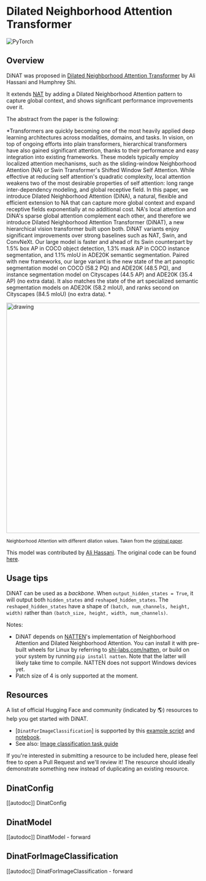 <!--Copyright 2022 The HuggingFace Team. All rights reserved.

Licensed under the Apache License, Version 2.0 (the "License"); you may not use this file except in compliance with
the License. You may obtain a copy of the License at

http://www.apache.org/licenses/LICENSE-2.0

Unless required by applicable law or agreed to in writing, software distributed under the License is distributed on
an "AS IS" BASIS, WITHOUT WARRANTIES OR CONDITIONS OF ANY KIND, either express or implied. See the License for the
specific language governing permissions and limitations under the License.

⚠️ Note that this file is in Markdown but contain specific syntax for our doc-builder (similar to MDX) that may not be
rendered properly in your Markdown viewer.

-->

# Dilated Neighborhood Attention Transformer

<div class="flex flex-wrap space-x-1">
<img alt="PyTorch" src="https://img.shields.io/badge/PyTorch-DE3412?style=flat&logo=pytorch&logoColor=white">
</div>

## Overview

DiNAT was proposed in [Dilated Neighborhood Attention Transformer](https://arxiv.org/abs/2209.15001)
by Ali Hassani and Humphrey Shi.

It extends [NAT](nat) by adding a Dilated Neighborhood Attention pattern to capture global context,
and shows significant performance improvements over it.

The abstract from the paper is the following:

*Transformers are quickly becoming one of the most heavily applied deep learning architectures across modalities,
domains, and tasks. In vision, on top of ongoing efforts into plain transformers, hierarchical transformers have
also gained significant attention, thanks to their performance and easy integration into existing frameworks.
These models typically employ localized attention mechanisms, such as the sliding-window Neighborhood Attention (NA)
or Swin Transformer's Shifted Window Self Attention. While effective at reducing self attention's quadratic complexity,
local attention weakens two of the most desirable properties of self attention: long range inter-dependency modeling,
and global receptive field. In this paper, we introduce Dilated Neighborhood Attention (DiNA), a natural, flexible and
efficient extension to NA that can capture more global context and expand receptive fields exponentially at no
additional cost. NA's local attention and DiNA's sparse global attention complement each other, and therefore we
introduce Dilated Neighborhood Attention Transformer (DiNAT), a new hierarchical vision transformer built upon both.
DiNAT variants enjoy significant improvements over strong baselines such as NAT, Swin, and ConvNeXt.
Our large model is faster and ahead of its Swin counterpart by 1.5% box AP in COCO object detection,
1.3% mask AP in COCO instance segmentation, and 1.1% mIoU in ADE20K semantic segmentation.
Paired with new frameworks, our large variant is the new state of the art panoptic segmentation model on COCO (58.2 PQ)
and ADE20K (48.5 PQ), and instance segmentation model on Cityscapes (44.5 AP) and ADE20K (35.4 AP) (no extra data).
It also matches the state of the art specialized semantic segmentation models on ADE20K (58.2 mIoU),
and ranks second on Cityscapes (84.5 mIoU) (no extra data). *

<img
src="https://huggingface.co/datasets/huggingface/documentation-images/resolve/main/dilated-neighborhood-attention-pattern.jpg"
alt="drawing" width="600"/>

<small> Neighborhood Attention with different dilation values.
Taken from the <a href="https://arxiv.org/abs/2209.15001">original paper</a>.</small>

This model was contributed by [Ali Hassani](https://huggingface.co/alihassanijr).
The original code can be found [here](https://github.com/SHI-Labs/Neighborhood-Attention-Transformer).

## Usage tips

DiNAT can be used as a *backbone*. When `output_hidden_states = True`,
it will output both `hidden_states` and `reshaped_hidden_states`. The `reshaped_hidden_states` have a shape of `(batch, num_channels, height, width)` rather than `(batch_size, height, width, num_channels)`.

Notes:
- DiNAT depends on [NATTEN](https://github.com/SHI-Labs/NATTEN/)'s implementation of Neighborhood Attention and Dilated Neighborhood Attention.
You can install it with pre-built wheels for Linux by referring to [shi-labs.com/natten](https://shi-labs.com/natten), or build on your system by running `pip install natten`.
Note that the latter will likely take time to compile. NATTEN does not support Windows devices yet.
- Patch size of 4 is only supported at the moment.

## Resources

A list of official Hugging Face and community (indicated by 🌎) resources to help you get started with DiNAT.

<PipelineTag pipeline="image-classification"/>

- [`DinatForImageClassification`] is supported by this [example script](https://github.com/huggingface/transformers/tree/main/examples/pytorch/image-classification) and [notebook](https://colab.research.google.com/github/huggingface/notebooks/blob/main/examples/image_classification.ipynb).
- See also: [Image classification task guide](../tasks/image_classification)

If you're interested in submitting a resource to be included here, please feel free to open a Pull Request and we'll review it! The resource should ideally demonstrate something new instead of duplicating an existing resource.

## DinatConfig

[[autodoc]] DinatConfig

## DinatModel

[[autodoc]] DinatModel
    - forward

## DinatForImageClassification

[[autodoc]] DinatForImageClassification
    - forward
